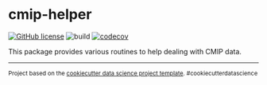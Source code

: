 cmip-helper
===========
[![GitHub license](https://img.shields.io/github/license/markusritschel/cmip-helper)](https://github.com/markusritschel/cmip-helper/blob/master/LICENSE)
![build](https://github.com/markusritschel/cmip-helper/workflows/build/badge.svg)
[![codecov](https://codecov.io/gh/markusritschel/cmip-helper/branch/master/graph/badge.svg)](https://codecov.io/gh/markusritschel/cmip-helper)

This package provides various routines to help dealing with CMIP data.


--------

<p><small>Project based on the <a target="_blank" href="https://drivendata.github.io/cookiecutter-data-science/">cookiecutter data science project template</a>. #cookiecutterdatascience</small></p>

